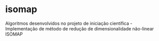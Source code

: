 # isomap
Algoritmos desenvolvidos no projeto de iniciação científica - Implementação de método de redução de dimensionalidade não-linear ISOMAP
